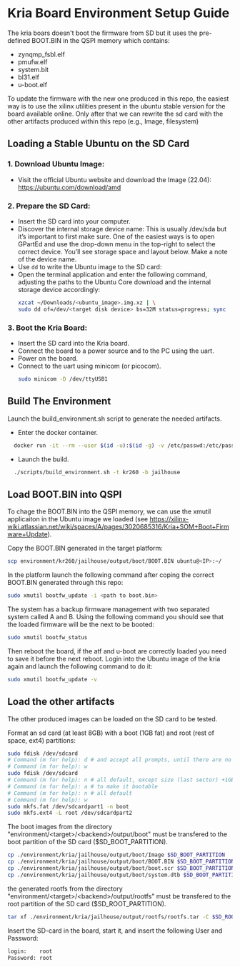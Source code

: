 # Kria Board Environment Setup Guide

The kria boars doesn't boot the firmware from SD but it uses the pre-defined BOOT.BIN in the QSPI memory which contains: 
- zynqmp_fsbl.elf
- pmufw.elf
- system.bit
- bl31.elf
- u-boot.elf

To update the firmware with the new one produced in this repo, the easiest way is to use the xilinx utilities present in the ubuntu stable version for the board available online.
Only after that we can rewrite the sd card with the other artifacts produced within this repo (e.g., Image, filesystem)

## Loading a Stable Ubuntu on the SD Card

### 1. Download Ubuntu Image:
- Visit the official Ubuntu website and download the Image (22.04): https://ubuntu.com/download/amd

### 2. Prepare the SD Card:
  - Insert the SD card into your computer.
  - Discover the internal storage device name: This is usually /dev/sda but it’s important to first make sure. 
    One of the easiest ways is to open GPartEd and use the drop-down menu in the top-right to select the correct
    device. You’ll see storage space and layout below. Make a note of the device name.
  - Use `dd` to write the Ubuntu image to the SD card:
  - Open the terminal application and enter the following command, adjusting the paths to the Ubuntu Core download and the internal storage device accordingly:
    ```sh 
    xzcat ~/Downloads/<ubuntu_image>.img.xz | \
    sudo dd of=/dev/<target disk device> bs=32M status=progress; sync
    ```

### 3. Boot the Kria Board:
  - Insert the SD card into the Kria board.
  - Connect the board to a power source and to the PC using the uart.
  - Power on the board.
  - Connect to the uart using minicom (or picocom).
    ```sh
    sudo minicom -D /dev/ttyUSB1 
    ```

## Build The Environment
Launch the build_environment.sh script to generate the needed artifacts.

  - Enter the docker container.
```sh
  docker run -it --rm --user $(id -u):$(id -g) -v /etc/passwd:/etc/passwd:ro --net=host --name env_builder_container -v ${PWD}:/home -w="/home" runphi_env_builder /bin/bash
```
  - Launch the build.
```sh 
  ./scripts/build_environment.sh -t kr260 -b jailhouse
```

## Load BOOT.BIN into QSPI

To chage the BOOT.BIN into the QSPI memory, we can use the xmutil applicaiton in the Ubuntu image we loaded 
(see https://xilinx-wiki.atlassian.net/wiki/spaces/A/pages/3020685316/Kria+SOM+Boot+Firmware+Update).

Copy the BOOT.BIN generated in the target platform:
```sh
scp environment/kr260/jailhouse/output/boot/BOOT.BIN ubuntu@<IP>:~/
```

In the platform launch the following command after coping the correct BOOT.BIN generated through this repo:
```sh
sudo xmutil bootfw_update -i <path to boot.bin>
```
The system has a backup firmware management with two separated system called A and B. 
Using the following command you should see that the loaded firmware will be the next to be booted: 
```sh
sudo xmutil bootfw_status
```

Then reboot the board, if the atf and u-boot are correctly loaded you need to save it before the next reboot.
Login into the Ubuntu image of the kria again and launch the following command to do it:
```sh
sudo xmutil bootfw_update -v
```

## Load the other artifacts
The other produced images can be loaded on the SD card to be tested.

Format an sd card (at least 8GB) with a boot (1GB fat) and root (rest of space, ext4) partitions:

```bash
sudo fdisk /dev/sdcard
# Command (m for help): d # and accept all prompts, until there are no more partitions
# Command (m for help): w
sudo fdisk /dev/sdcard
# Command (m for help): n # all default, except size (last sector) +1GB
# Command (m for help): a # to make it bootable
# Command (m for help): n # all default
# Command (m for help): w
sudo mkfs.fat /dev/sdcardpart1 -n boot
sudo mkfs.ext4 -L root /dev/sdcardpart2 
```

The boot images from the directory "environment/\<target\>/\<backend\>/output/boot" must be transfered to the boot partition of the SD card ($SD\_BOOT\_PARTITION).

```bash
cp ./environment/kria/jailhouse/output/boot/Image $SD_BOOT_PARTITION
cp ./environment/kria/jailhouse/output/boot/BOOT.BIN $SD_BOOT_PARTITION
cp ./environment/kria/jailhouse/output/boot/boot.scr $SD_BOOT_PARTITION
cp ./environment/kria/jailhouse/output/boot/system.dtb $SD_BOOT_PARTITION
```

the generated rootfs from the directory "environment/\<target\>/\<backend\>/output/rootfs" must be transfered to the root partition of the SD card ($SD\_ROOT\_PARTITION).

```bash
tar xf ./environment/kria/jailhouse/output/rootfs/rootfs.tar -C $SD_ROOT_PARTITION
```

Insert the SD-card in the board, start it, and insert the following User and Password:

```bash
login:    root
Password: root
```
